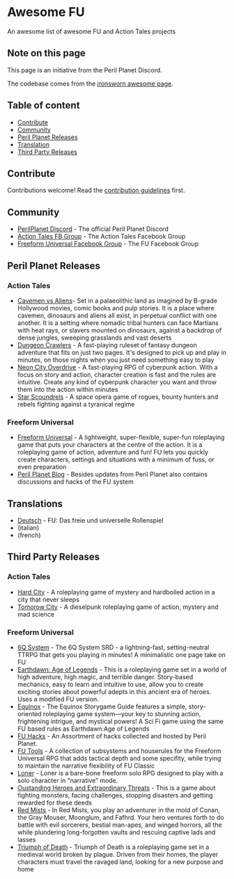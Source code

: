 # Awesome FU

An awesome list of awesome FU and Action Tales projects

## Note on this page

This page is an initiative from the Peril Planet Discord.

The codebase comes from the [ironsworn awesome page](https://github.com/Billiam/awesome-ironsworn).

## Table of content

* [Contribute](#contribute)
* [Community](#community)
* [Peril Planet Releases](#peril-planet-releases)
* [Translation](#translation)
* [Third Party Releases](#third-party-releases)

## Contribute

Contributions welcome! Read the [contribution guidelines](https://github.com/othelarian/FU-awesome/blob/main/contributing.md) first.

## Community

- [PerilPlanet Discord](https://discord.gg/tyRnfF9u3H) - The official Peril Planet Discord
- [Action Tales FB Group](https://www.facebook.com/groups/actiontalesrpg/) - The Action Tales Facebook Group
- [Freeform Universal Facebook Group](https://www.facebook.com/groups/freeformuniversal) - The FU Facebook Group





## Peril Planet Releases

### Action Tales

- [Cavemen vs Aliens](https://www.drivethrurpg.com/en/product/500676/cavemen-vs-aliens)- Set in a palaeolithic land as imagined by B-grade Hollywood movies, comic books and pulp stories. It is a place where cavemen, dinosaurs and aliens all exist, in perpetual conflict with one another. It is a setting where nomadic tribal hunters can face Martians with heat rays, or slavers mounted on dinosaurs, against a backdrop of dense jungles, sweeping grasslands and vast deserts
- [Dungeon Crawlers](https://www.drivethrurpg.com/en/product/338568/dungeon-crawlers) - A fast-playing ruleset of fantasy dungeon adventure that fits on just two pages. It's designed to pick up and play in minutes, on those nights when you just need something easy to play 
- [Neon City Overdrive](https://www.perilplanet.com/neon-city-overdrive/) - A fast-playing RPG of cyberpunk action. With a focus on story and action, character creation is fast and the rules are intuitive. Create any kind of cyberpunk character you want and throw them into the action within minutes
- [Star Scoundrels](https://www.drivethrurpg.com/en/product/461362/star-scoundrels) - A space opera game of rogues, bounty hunters and rebels fighting against a tyranical regime

### Freeform Universal
- [Freeform Universal](https://www.perilplanet.com/freeform-universal/) -  A lightweight, super-flexible, super-fun roleplaying game that puts your characters at the centre of the action. It is a roleplaying game of action, adventure and fun! FU lets you quickly create characters, settings and situations with a minimum of fuss, or even preparation
- [Peril Planet Blog](https://www.perilplanet.com/blog/) - Besides updates from Peril Planet also  contains discussions and hacks of the FU system 


## Translations
- [Deutsch](https://fu-rollenspiel.de) - FU: Das freie und universelle Rollenspiel
- (italian)
- (french)




## Third Party Releases 

### Action Tales

- [Hard City](https://www.ospreypublishing.com/us/hard-city-9781472849526/) - A roleplaying game of mystery and hardboiled action in a city that never sleeps
- [Tomorow City](https://www.ospreypublishing.com/us/tomorrow-city-9781472849588/) - A dieselpunk roleplaying game of action, mystery and mad science

### Freeform Universal

- [6Q System](https://chaosmeister.itch.io/6-q-system) - The 6Q System SRD - a lightning-fast, setting-neutral TTRPG that gets you playing in minutes! A minimalistic one page take on FU
- [Earthdawn: Age of Legends](https://www.drivethrurpg.com/en/product/176986/earthdawn-the-age-of-legend-english) - This is a roleplaying game set in a world of high adventure, high magic, and terrible danger. Story-based mechanics, easy to learn and intuitive to use, allow you to create exciting stories about powerful adepts in this ancient era of heroes. Uses a modified FU version.
- [Equinox](https://www.drivethrurpg.com/en/product/150393/equinox-storygame-guide-english) - The Equinox Storygame Guide features a simple, story-oriented roleplaying game system—your key to stunning action, frightening intrigue, and mystical powers! A Sci Fi game using the same FU based rules as Earthdawn:Age of Legends
- [FU Hacks](https://www.perilplanet.com/freeform-universal/fu-hacks/) - An Assortment of hacks collected and hosted by Peril Planet.
- [FU Tools](https://chaosmeister.itch.io/fu-tools) -  A collection of subsystems and houserules for the Freeform Universal RPG that adds tactical depth and some specifity, while trying to maintain the narrative flexibility of FU Classic
- [Loner](https://zeruhur.itch.io/loner) - Loner is a bare-bone freeform solo RPG designed to play with a solo character in “narrative” mode. 
- [Oustanding Heroes and Extraordinary Threats](https://www.drivethrurpg.com/en/product/222686/outstanding-heroes-and-extraordinary-threats) - This is a game about fighting monsters, facing challenges, stopping disasters and getting rewarded for these deeds
- [Red Mists](https://www.drivethrurpg.com/en/product/181420/red-mists-swords-against-sorcery) - In Red Mists, you play an adventurer in the mold of Conan, the Gray Mouser, Moonglum, and Fafhrd. Your hero ventures forth to do battle with evil sorcerers, bestial man-apes, and winged horrors, all the while plundering long-forgotten vaults and rescuing captive lads and lasses
- [Triumph of Death](https://www.drivethrurpg.com/en/product/231319/triumph-of-death) - Triumph of Death is a roleplaying game set in a medieval world broken by plague. Driven from their homes, the player characters must travel the ravaged land, looking for a new purpose and home
